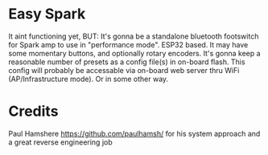 # Easy Spark
It aint functioning yet, BUT:
It's gonna be a standalone bluetooth footswitch for Spark amp to use in "performance mode".
ESP32 based.
It may have some momentary buttons, and optionally rotary encoders.
It's gonna keep a reasonable number of presets as a config file(s) in on-board flash.
This config will probably be accessable via on-board web server thru WiFi (AP/Infrastructure mode). Or in some other way.

# Credits
Paul Hamshere https://github.com/paulhamsh/ for his system approach and a great reverse engineering job
